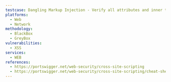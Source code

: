 ```yaml
---
testcase: Dangling Markup Injection - Verify all attributes and inner tag positions where user input is inserted to ensure context-aware encoding (e.g., HTML attribute encoding vs. JavaScript encoding). Web (HTTP/HTTPS) service
platforms: 
  - Web
  - Network
methodology: 
  - BlackBox
  - GreyBox
vulnerabilities:
  - XSS
services:
  - WEB
references:
  - https://portswigger.net/web-security/cross-site-scripting
  - https://portswigger.net/web-security/cross-site-scripting/cheat-sheet
---
```

